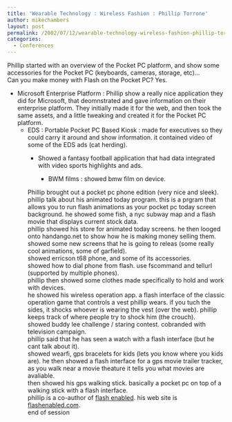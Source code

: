 ```yaml
---
title: 'Wearable Technology : Wireless Fashion : Phillip Torrone'
author: mikechambers
layout: post
permalink: /2002/07/12/wearable-technology-wireless-fashion-phillip-torrone/
categories:
  - Conferences
---
```



Phillip started with an overview of the Pocket PC platform, and show some accessories for the Pocket PC (keyboards, cameras, storage, etc)&#8230;  
Can you make money with Flash on the Pocket PC? Yes.  
  
*   Microsoft Enterprise Platform : Phillip show a really nice application they did for Microsoft, that deomnstrated and gave information on their enterprise platform. They initially made it for the web, and then took the same assets, and a little tweaking and created it for the Pocket PC platform.  
    *   EDS : Portable Pocket PC Based Kiosk : made for executives so they could carry it around and show information. it contained video of some of the EDS ads (cat herding).  
        *   Showed a fantasy football application that had data integrated with video sports highlights&nbsp;and ads.  
            *   BWM films : showed bmw film on device.</UL>
              
            Phillip brought out a pocket pc phone edition (very nice and sleek).  
            phillip talk about his animated today program. this is a prgram that allows you to run flash animations as your pocket pc today screen background. he showed some fish, a nyc subway map and a flash movie that displays current stock data.  
            phillip showed his store for animated today screens. he then looged onto handango.net to show how he is making money selling them. showed some new screens that he is going to releas (some really cool animations, some of garfield).  
            showed erricson t68 phone, and some of its accessories.  
            showed how to dial phone from flash. use fscommand and tellurl (supported by multiple phones).  
            phillip then showed some clothes made specifically to hold and work with devices.  
            he showed his wireless operation app. a flash interface of the classic operation game that controls a vest phillip wears. if you tuch the sides, it shocks whoever is wearing the vest (over the web). phillip keeps track of where people try to shock him (the crouch).  
            showed buddy lee challenge / staring contest. cobranded with television campaign.  
            phillip said that he has seen a watch with a flash interface (but he cant talk about it).  
            showed wearfi, gps bracelets for kids (lets you know where you kids are). he then showed a flash interface for a gps movie trailer tracker, as you walk near a movie theature it tells you what movies are avaliable.  
            then showed his gps walking stick. basically a pocket pc on top of a walking stick with a flash interface.  
            phillip is a co-author of [flash enabled][1]. his web site is [flashenabled.com][2].  
            end of session</p>

 [1]: http://www.amazon.com/exec/obidos/ASIN/0735711771/
 [2]: http://www.flashenabled.com/mobile